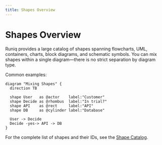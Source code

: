 ```yaml
---
title: Shapes Overview
---
```


# Shapes Overview

Runiq provides a large catalog of shapes spanning flowcharts, UML, containers, charts, block diagrams, and schematic symbols. You can mix shapes within a single diagram—there is no strict separation by diagram type.

Common examples:

```runiq
diagram "Mixing Shapes" {
  direction TB

  shape User   as @actor    label:"Customer"
  shape Decide as @rhombus  label:"In trial?"
  shape API    as @rect     label:"API"
  shape DB     as @cylinder label:"Database"

  User -> Decide
  Decide -yes-> API -> DB
}
```

For the complete list of shapes and their IDs, see the [Shape Catalog](/reference/shapes).

